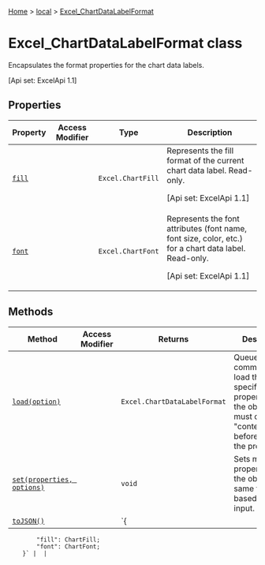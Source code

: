 [Home](./index) &gt; [local](local.md) &gt; [Excel\_ChartDataLabelFormat](local.excel_chartdatalabelformat.md)

# Excel\_ChartDataLabelFormat class

Encapsulates the format properties for the chart data labels. 

 \[Api set: ExcelApi 1.1\]

## Properties

|  Property | Access Modifier | Type | Description |
|  --- | --- | --- | --- |
|  [`fill`](local.excel_chartdatalabelformat.fill.md) |  | `Excel.ChartFill` | Represents the fill format of the current chart data label. Read-only. <p/> \[Api set: ExcelApi 1.1\] |
|  [`font`](local.excel_chartdatalabelformat.font.md) |  | `Excel.ChartFont` | Represents the font attributes (font name, font size, color, etc.) for a chart data label. Read-only. <p/> \[Api set: ExcelApi 1.1\] |

## Methods

|  Method | Access Modifier | Returns | Description |
|  --- | --- | --- | --- |
|  [`load(option)`](local.excel_chartdatalabelformat.load.md) |  | `Excel.ChartDataLabelFormat` | Queues up a command to load the specified properties of the object. You must call "context.sync()" before reading the properties. |
|  [`set(properties, options)`](local.excel_chartdatalabelformat.set.md) |  | `void` | Sets multiple properties on the object at the same time, based on JSON input. |
|  [`toJSON()`](local.excel_chartdatalabelformat.tojson.md) |  | `{
            "fill": ChartFill;
            "font": ChartFont;
        }` |  |

